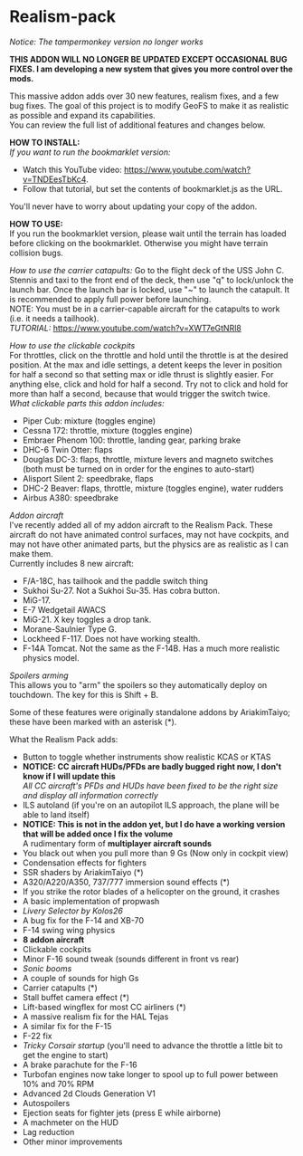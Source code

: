 # Realism-pack
*Notice: The tampermonkey version no longer works*

**THIS ADDON WILL NO LONGER BE UPDATED EXCEPT OCCASIONAL BUG FIXES. I am developing a new system that gives you more control over the mods.**</br>

This massive addon adds over 30 new features, realism fixes, and a few bug fixes. The goal of this project is to modify GeoFS to make it as realistic as possible and expand its capabilities.</br>
You can review the full list of additional features and changes below.


**HOW TO INSTALL:**</br>
*If you want to run the bookmarklet version:*
- Watch this YouTube video: https://www.youtube.com/watch?v=TNDEesTbKc4.
- Follow that tutorial, but set the contents of bookmarklet.js as the URL.

You'll never have to worry about updating your copy of the addon.

**HOW TO USE:**</br>
If you run the bookmarklet version, please wait until the terrain has loaded before clicking on the bookmarklet. Otherwise you might have terrain collision bugs.</br>

*How to use the carrier catapults:*
Go to the flight deck of the USS John C. Stennis and taxi to the front end of the deck, then use "q" to lock/unlock the launch bar. Once the launch bar is locked, use "~" to launch the catapult. It is recommended to apply full power before launching. </br>
NOTE: You must be in a carrier-capable aircraft for the catapults to work (i.e. it needs a tailhook). </br>
*TUTORIAL:* https://www.youtube.com/watch?v=XWT7eGtNRl8 </br>

*How to use the clickable cockpits*</br>
For throttles, click on the throttle and hold until the throttle is at the desired position. At the max and idle settings, a detent keeps the lever in position for half a second so that setting max or idle thrust is slightly easier.
For anything else, click and hold for half a second. Try not to click and hold for more than half a second, because that would trigger the switch twice.<br>
*What clickable parts this addon includes:*<br>
- Piper Cub: mixture (toggles engine)
- Cessna 172: throttle, mixture (toggles engine)
- Embraer Phenom 100: throttle, landing gear, parking brake
- DHC-6 Twin Otter: flaps
- Douglas DC-3: flaps, throttle, mixture levers and magneto switches (both must be turned on in order for the engines to auto-start)
- Alisport Silent 2: speedbrake, flaps
- DHC-2 Beaver: flaps, throttle, mixture (toggles engine), water rudders
- Airbus A380: speedbrake

*Addon aircraft*<br>
I've recently added all of my addon aircraft to the Realism Pack. These aircraft do not have animated control surfaces, may not have cockpits, and may not have other animated parts, but the physics are as realistic as I can make them.<br>
Currently includes 8 new aircraft:
- F/A-18C, has tailhook and the paddle switch thing
- Sukhoi Su-27. Not a Sukhoi Su-35. Has cobra button.
- MiG-17.
- E-7 Wedgetail AWACS
- MiG-21. X key toggles a drop tank.
- Morane-Saulnier Type G.
- Lockheed F-117. Does not have working stealth.
- F-14A Tomcat. Not the same as the F-14B. Has a much more realistic physics model.

*Spoilers arming*<br>
This allows you to "arm" the spoilers so they automatically deploy on touchdown. The key for this is Shift + B.

Some of these features were originally standalone addons by AriakimTaiyo; these have been marked with an asterisk (*).

What the Realism Pack adds:

- Button to toggle whether instruments show realistic KCAS or KTAS
- **NOTICE: CC aircraft HUDs/PFDs are badly bugged right now, I don't know if I will update this**</br>*All CC aircraft's PFDs and HUDs have been fixed to be the right size and display all information correctly*
- ILS autoland (if you're on an autopilot ILS approach, the plane will be able to land itself)
- **NOTICE: This is not in the addon yet, but I do have a working version that will be added once I fix the volume**</br>A rudimentary form of **multiplayer aircraft sounds**
- You black out when you pull more than 9 Gs (Now only in cockpit view)
- Condensation effects for fighters
- SSR shaders by AriakimTaiyo (*)
- A320/A220/A350, 737/777 immersion sound effects (*)
- If you strike the rotor blades of a helicopter on the ground, it crashes
- A basic implementation of propwash
- *Livery Selector by Kolos26*
- A bug fix for the F-14 and XB-70
- F-14 swing wing physics
- **8 addon aircraft**
- Clickable cockpits
- Minor F-16 sound tweak (sounds different in front vs rear)
- *Sonic booms*
- A couple of sounds for high Gs
- Carrier catapults (*)
- Stall buffet camera effect (*)
- Lift-based wingflex for most CC airliners (*)
- A massive realism fix for the HAL Tejas
- A similar fix for the F-15
- F-22 fix
- *Tricky Corsair startup* (you'll need to advance the throttle a little bit to get the engine to start)
- A brake parachute for the F-16
- Turbofan engines now take longer to spool up to full power between 10% and 70% RPM
- Advanced 2d Clouds Generation V1
- Autospoilers
- Ejection seats for fighter jets (press E while airborne)
- A machmeter on the HUD
- Lag reduction
- Other minor improvements
